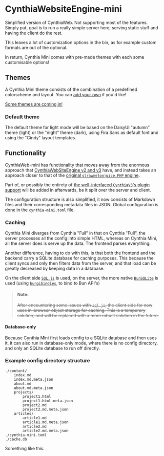 # CynthiaWebsiteEngine-mini

Simplified version of CynthiaWeb. Not supporting most of the features.
Simply put, goal is to run a really
simple server here, serving static stuff and having the client do the rest.

This leaves a lot of customization options in the bin,
as for example custom formats are out of the optional.

In return, Cynthia Mini comes with pre-made themes with each some customisable options!

## Themes
A Cynthia Mini theme consists of the combination of a predefined colorscheme and layout. You can [add your own](https://github.com/CynthiaWebsiteEngine/Mini/blob/main/docs/contributing/add-theme.md) if you'd like!

[Some themes are coming in!](https://github.com/CynthiaWebsiteEngine/Mini/issues/1)

### Default theme

The default theme for light mode will be based on the DaisyUI "autumn" theme (light) or the "night" theme (dark), using
Fira Sans as default font and using
the "Cindy" layout templates.

## Functionality

CynthiaWeb-mini has functionality that moves away from the enormous
approach that [CynthiaWebSiteEngine v2 and v3](https://github.com/strawmelonjuice/CynthiaWebSiteEngine)
have, and instead takes an approach closer to that of the
[original `strawmelonjuice.PHP` engine](https://github.com/strawmelonjuice/strawmelonjuice.com).

Part of, or possibly the entirety of [the well-interfaced
`CynthiaV3`'s plugin support](https://www.npmjs.com/package/@cynthiaweb/plugin-api) will be added in afterwards, be it
split over the server and client.

The configuration structure is also simplified,
it now consists of Markdown files and their
corresponding metadata files in JSON.
Global configuration is done in the `cynthia-mini.toml` file.

### Caching

Cynthia Mini diverges from Cynthia "Full" in that on Cynthia "Full", the server processes all the config into simple
HTML, whereas on Cynthia Mini, all the server does is serve up the data. The frontend parses everything.

Another difference, having to do with this, is that both the frontend and the backend carry a SQLite database for
caching purposes. This because the client syncs and only then filters data from the server, and that load can be greatly
decreased by keeping data in a database.

On the client side [`SQL.js`](https://sql.js.org/) is used, on the server, the more native
[`BunSQLite`](https://bun.sh/docs/api/sqlite) is used (using [`bungibindies`](https://hex.pm/packages/bungibindies), to
bind to Bun API's)

> #### Note:
>
> ~~After encountering some issues with `sql.js`, the client side for now uses in-browser object storage for caching.
> This is a temporary solution, and will be replaced with a more robust solution in the future.~~

#### Database-only

Because Cynthia Mini first loads config to a SQLite database and then uses it, it can also run in database-only mode,
where there is no config directory, and only an SQLite database to run off directly.

### Example config directory structure

```directory
./content/
    index.md
    index.md.meta.json
    about.md
    about.md.meta.json
    projects/
        project1.html
        project1.html.meta.json
        project2.md
        project2.md.meta.json
    articles/
        article1.md
        article1.md.meta.json
        article2.md
        article2.md.meta.json
./cynthia-mini.toml
./cache.db
```

Something like this.
